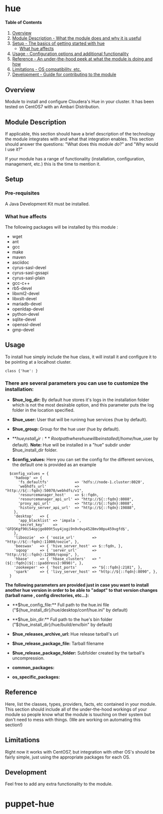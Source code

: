 # hue

#### Table of Contents

1. [Overview](#overview)
2. [Module Description - What the module does and why it is useful](#module-description)
3. [Setup - The basics of getting started with hue](#setup)
    * [What hue affects](#what-hue-affects)
4. [Usage - Configuration options and additional functionality](#usage)
5. [Reference - An under-the-hood peek at what the module is doing and how](#reference)
5. [Limitations - OS compatibility, etc.](#limitations)
6. [Development - Guide for contributing to the module](#development)

## Overview

Module to install and configure Cloudera's Hue in your cluster. It has been
tested on CentOS7 with an Ambari Distribution.

## Module Description

If applicable, this section should have a brief description of the technology
the module integrates with and what that integration enables. This section
should answer the questions: "What does this module *do*?" and "Why would I use
it?"

If your module has a range of functionality (installation, configuration,
management, etc.) this is the time to mention it.

## Setup

### Pre-requisites

A Java Development Kit must be installed.

### What hue affects

The following packages will be installed by this module :
* wget
* ant
* gcc
* make
* maven
* asciidoc
* cyrus-sasl-devel
* cyrus-sasl-gssapi
* cyrus-sasl-plain
* gcc-c++
* rb5-devel
* libxml2-devel
* libxslt-devel
* mariadb-devel
* openldap-devel
* python-devel
* sqlite-devel
* openssl-devel
* gmp-devel


## Usage

To install hue simply include the hue class, it will install it and configure
it to be pointing at a localhost cluster.
```
class {'hue': }
```

### There are several parameters you can use to customize the installation:

* **$hue_log_dir:** By default hue stores it's logs in the installation folder which
is not the most desirable option, and this parameter puts the log folder in the
location specified.

* **$hue_user:** User that will be runinng hue services (hue by default).

* **$hue_group:** Group for the hue user (hue by default).

* **$hue_install_dir:** Root path where hue will be installed (/home/$hue_user by default).
 **Note:** Hue will be installed in a "hue" subdir under $hue_install_dir folder.

* **$config_values:** Here you can set the config for the different services, the
default one is provided as an example
```
  $config_values = {
    'hadoop' => {
      'fs_defaultfs'            => 'hdfs://node-1.cluster:8020',
      'webhdfs_url'             => "http://${::fqdn}:50070/webhdfs/v1",
      'resourcemanager_host'    => $::fqdn,
      'resourcemanager_api_url' => "http://${::fqdn}:8088",
      'proxy_api_url'           => "http://${::fqdn}:8088",
      'history_server_api_url'  => "http://${::fqdn}:19888",
    },
    'desktop'   => {
      'app_blacklist' => 'impala ',
      'secret_key'    => 'GFDSKgf90i54opjge809t5uy4jogi9n9v9vp4528mv90pu459vgfd$',
    },
    'liboozie'  => { 'oozie_url'        => "http://${::fqdn}:11000/oozie", },
    'beeswax'   => { 'hive_server_host' => $::fqdn, },
    'sqoop'     => { 'server_url'       => "http://${::fqdn}:12000/sqoop", },
    'hbase'     => { 'hbase_clusters'   => "(${::fqdn}|${::ipaddress}:9090)", },
    'zookeeper' => { 'host_ports'       => "${::fqdn}:2181", },
    'spark'     => { 'livy_server_host' => "http://${::fqdn}:8090", },
  }
```
**The following parameters are provided just in case you want to install another
hue version in order to be able to "adapt" to that version changes (tarball name
, config directories, etc...):**

* **$hue_config_file:** Full path to the hue.ini file
("${hue_install_dir}/hue/desktop/conf/hue.ini" by default)

* **$hue_bin_dir:** Full path to the hue's bin folder ("${hue_install_dir}/hue/build/env/bin" by default)

* **$hue_releases_archive_url:** Hue release tarball's url

* **$hue_release_package_file:** Tarball filename

* **$hue_release_package_folder:** Subfolder created by the tarball's uncompression.

* **common_packages:**

* **os_specific_packages:**

## Reference

Here, list the classes, types, providers, facts, etc contained in your module.
This section should include all of the under-the-hood workings of your module so
people know what the module is touching on their system but don't need to mess
with things. (We are working on automating this section!)

## Limitations

Right now it works with CentOS7, but integration with other OS's should be
fairly simple, just using the appropriate packages for each OS.

## Development

Feel free to add any extra functionality to the module.
# puppet-hue
